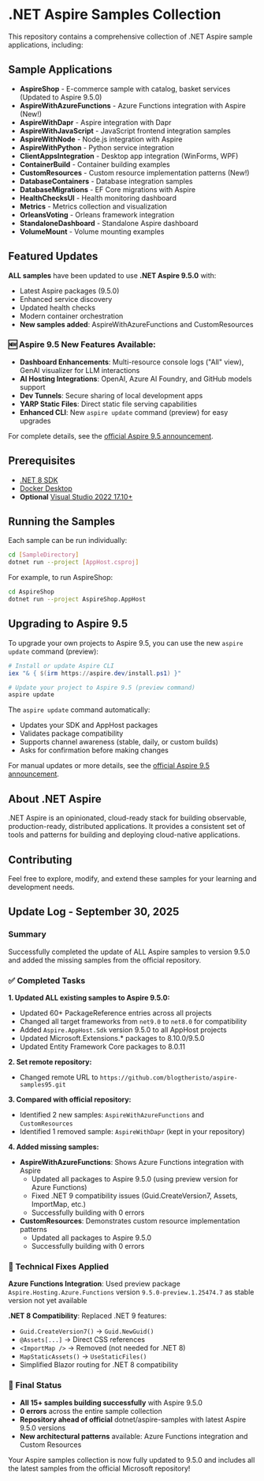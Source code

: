 # .NET Aspire Samples Collection

This repository contains a comprehensive collection of .NET Aspire sample applications, including:

## Sample Applications

- **AspireShop** - E-commerce sample with catalog, basket services (Updated to Aspire 9.5.0)
- **AspireWithAzureFunctions** - Azure Functions integration with Aspire (New!)
- **AspireWithDapr** - Aspire integration with Dapr
- **AspireWithJavaScript** - JavaScript frontend integration samples
- **AspireWithNode** - Node.js integration with Aspire
- **AspireWithPython** - Python service integration
- **ClientAppsIntegration** - Desktop app integration (WinForms, WPF)
- **ContainerBuild** - Container building examples
- **CustomResources** - Custom resource implementation patterns (New!)
- **DatabaseContainers** - Database integration samples
- **DatabaseMigrations** - EF Core migrations with Aspire
- **HealthChecksUI** - Health monitoring dashboard
- **Metrics** - Metrics collection and visualization
- **OrleansVoting** - Orleans framework integration
- **StandaloneDashboard** - Standalone Aspire dashboard
- **VolumeMount** - Volume mounting examples

## Featured Updates

**ALL samples** have been updated to use **.NET Aspire 9.5.0** with:
- Latest Aspire packages (9.5.0)
- Enhanced service discovery
- Updated health checks
- Modern container orchestration
- **New samples added**: AspireWithAzureFunctions and CustomResources

### 🆕 Aspire 9.5 New Features Available:
- **Dashboard Enhancements**: Multi-resource console logs ("All" view), GenAI visualizer for LLM interactions
- **AI Hosting Integrations**: OpenAI, Azure AI Foundry, and GitHub models support
- **Dev Tunnels**: Secure sharing of local development apps
- **YARP Static Files**: Direct static file serving capabilities
- **Enhanced CLI**: New `aspire update` command (preview) for easy upgrades

For complete details, see the [official Aspire 9.5 announcement](https://devblogs.microsoft.com/dotnet/announcing-dotnet-aspire-95/).

## Prerequisites

- [.NET 8 SDK](https://dotnet.microsoft.com/download/dotnet/8.0)
- [Docker Desktop](https://www.docker.com/products/docker-desktop/)
- **Optional** [Visual Studio 2022 17.10+](https://visualstudio.microsoft.com/vs/)

## Running the Samples

Each sample can be run individually:

```bash
cd [SampleDirectory]
dotnet run --project [AppHost.csproj]
```

For example, to run AspireShop:
```bash
cd AspireShop
dotnet run --project AspireShop.AppHost
```

## Upgrading to Aspire 9.5

To upgrade your own projects to Aspire 9.5, you can use the new `aspire update` command (preview):

```powershell
# Install or update Aspire CLI
iex "& { $(irm https://aspire.dev/install.ps1) }"

# Update your project to Aspire 9.5 (preview command)
aspire update
```

The `aspire update` command automatically:
- Updates your SDK and AppHost packages
- Validates package compatibility
- Supports channel awareness (stable, daily, or custom builds)
- Asks for confirmation before making changes

For manual updates or more details, see the [official Aspire 9.5 announcement](https://devblogs.microsoft.com/dotnet/announcing-dotnet-aspire-95/).

## About .NET Aspire

.NET Aspire is an opinionated, cloud-ready stack for building observable, production-ready, distributed applications. It provides a consistent set of tools and patterns for building and deploying cloud-native applications.

## Contributing

Feel free to explore, modify, and extend these samples for your learning and development needs.

## Update Log - September 30, 2025

### Summary
Successfully completed the update of ALL Aspire samples to version 9.5.0 and added the missing samples from the official repository.

### ✅ Completed Tasks

**1. Updated ALL existing samples to Aspire 9.5.0:**
- Updated 60+ PackageReference entries across all projects
- Changed all target frameworks from `net9.0` to `net8.0` for compatibility
- Added `Aspire.AppHost.Sdk` version 9.5.0 to all AppHost projects
- Updated Microsoft.Extensions.* packages to 8.10.0/9.5.0
- Updated Entity Framework Core packages to 8.0.11

**2. Set remote repository:**
- Changed remote URL to `https://github.com/blogtheristo/aspire-samples95.git`

**3. Compared with official repository:**
- Identified 2 new samples: `AspireWithAzureFunctions` and `CustomResources`
- Identified 1 removed sample: `AspireWithDapr` (kept in your repository)

**4. Added missing samples:**
- **AspireWithAzureFunctions**: Shows Azure Functions integration with Aspire
  - Updated all packages to Aspire 9.5.0 (using preview version for Azure Functions)
  - Fixed .NET 9 compatibility issues (Guid.CreateVersion7, Assets, ImportMap, etc.)
  - Successfully building with 0 errors
- **CustomResources**: Demonstrates custom resource implementation patterns
  - Updated all packages to Aspire 9.5.0
  - Successfully building with 0 errors

### 🔧 Technical Fixes Applied

**Azure Functions Integration**: Used preview package `Aspire.Hosting.Azure.Functions` version `9.5.0-preview.1.25474.7` as stable version not yet available

**.NET 8 Compatibility**: Replaced .NET 9 features:
- `Guid.CreateVersion7()` → `Guid.NewGuid()`
- `@Assets[...]` → Direct CSS references
- `<ImportMap />` → Removed (not needed for .NET 8)
- `MapStaticAssets()` → `UseStaticFiles()`
- Simplified Blazor routing for .NET 8 compatibility

### 🎯 Final Status
- **All 15+ samples building successfully** with Aspire 9.5.0
- **0 errors** across the entire sample collection
- **Repository ahead of official** dotnet/aspire-samples with latest Aspire 9.5.0 versions
- **New architectural patterns** available: Azure Functions integration and Custom Resources

Your Aspire samples collection is now fully updated to 9.5.0 and includes all the latest samples from the official Microsoft repository!  
